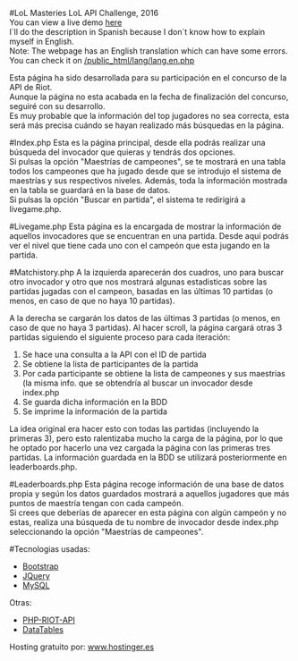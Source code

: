 #LoL Masteries
LoL API Challenge, 2016<br>
You can view a live demo <a href='http://lolmasteries.esy.es/'>here</a><br>
I´ll do the description in Spanish because I don´t know how to explain myself in English.<br>
Note: The webpage has an English translation which can have some errors. You can check it on <a href='https://github.com/ixtrunai/lolmasteries/blob/master/public_html/lang/lang.en.php'>/public_html/lang/lang.en.php</a><br>

Esta página ha sido desarrollada para su participación en el concurso de la API de Riot. <br>
Aunque la página no esta acabada en la fecha de finalización del concurso, seguiré con su desarrollo.<br>
Es muy probable que la información del top jugadores no sea correcta, esta será más precisa cuándo se hayan realizado más búsquedas en la página.

#Index.php
Esta es la página principal, desde ella podrás realizar una búsqueda del invocador que quieras y tendrás dos opciones.<br>
Si pulsas la opción "Maestrías de campeones", se te mostrará en una tabla todos los campeones que ha jugado desde que se introdujo el sistema de maestrías y sus respectivos niveles. Además, toda la información mostrada en la tabla se guardará en la base de datos.<br>
Si pulsas la opción "Buscar en partida", el sistema te redirigirá a livegame.php.

#Livegame.php
Esta página es la encargada de mostrar la información de aquellos invocadores que se encuentran en una partida. Desde aquí podrás ver el nivel que tiene cada uno con el campeón que esta jugando en la partida.

#Matchistory.php
A la izquierda aparecerán dos cuadros, uno para buscar otro invocador y otro que nos mostrará algunas estadisticas sobre las partidas jugadas con el campeon, basadas en las últimas 10 partidas (o menos, en caso de que no haya 10 partidas).

A la derecha se cargarán los datos de las últimas 3 partidas (o menos, en caso de que no haya 3 partidas).
Al hacer scroll, la página cargará otras 3 partidas siguiendo el siguiente proceso para cada iteración:
<ol>
  <li>Se hace una consulta a la API con el ID de partida</li>
  <li>Se obtiene la lista de participantes de la partida</li>
  <li>Por cada participante se obtiene la lista de campeones y sus maestrias (la misma info. que se obtendría al buscar un invocador desde index.php</li>
  <li>Se guarda dicha información en la BDD</li>
  <li>Se imprime la información de la partida</li>
</ol>
La idea original era hacer esto con todas las partidas (incluyendo la primeras 3), pero esto ralentizaba mucho la carga de la página, por lo que he optado por hacerlo una vez cargada la página con las primeras tres partidas.
La información guardada en la BDD se utilizará posteriormente en leaderboards.php.

#Leaderboards.php
Esta página recoge información de una base de datos propia y según los datos guardados mostrará a aquellos jugadores que más puntos de maestría tengan con cada campeón.<br>
Si crees que deberías de aparecer en esta página con algún campeón y no estas, realiza una búsqueda de tu nombre de invocador desde index.php seleccionando la opción "Maestrías de campeones".

#Tecnologias usadas:
<ul>
  <li><a href='http://getbootstrap.com/'>Bootstrap</a></li>
  <li><a href='https://jquery.com/'>JQuery</a></li>
  <li><a href='http://www.mysql.com/'>MySQL</a></li>
</ul>
  Otras:<br>
<ul>
  <li><a href='https://github.com/kevinohashi/php-riot-api'>PHP-RIOT-API</a></li>
  <li><a href='https://datatables.net/'>DataTables</a></li>
</ul>
Hosting gratuito por: <a href='http://www.hostinger.es'>www.hostinger.es</a>
